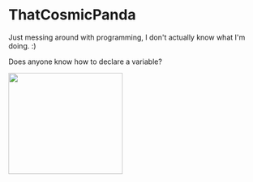 # ThatCosmicPanda

Just messing around with programming, I don't actually know what I'm doing. :)

Does anyone know how to declare a variable?

<img src="https://i.imgur.com/hcWQKtz.png" width="225" height="200" />

